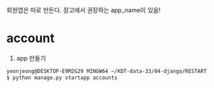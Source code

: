 회원앱은 따로 만든다. 장고에서 권장하는 app_name이 있음!

# account

1. app 만들기

```bash
yeonjeong@DESKTOP-E9M2G29 MINGW64 ~/KDT-data-33/04-django/RESTART
$ python manage.py startapp accounts
```